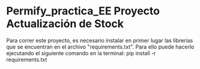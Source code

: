 # Permify_practica_EE Proyecto Actualización de Stock

Para correr este proyecto, es necesario instalar en primer lugar las librerías que se encuentran en el archivo "requirements.txt". 
Para ello puede hacerlo ejecutando el siguiente comando en la terminal: pip install -r requirements.txt
